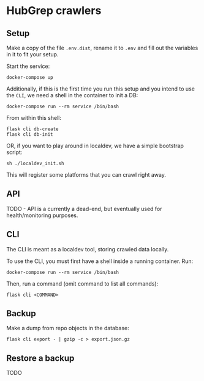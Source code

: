 # HubGrep crawlers


## Setup

Make a copy of the file `.env.dist`, rename it to `.env` and fill out the variables in it to fit your setup.

Start the service:

    docker-compose up

Additionally, if this is the first time you run this setup and you intend to use the `CLI`, we need a shell in the container to init a DB:

    docker-compose run --rm service /bin/bash
    
From within this shell:

    flask cli db-create
    flask cli db-init
    
OR, if you want to play around in localdev, we have a simple bootstrap script:

    sh ./localdev_init.sh
    
This will register some platforms that you can crawl right away.

## API

TODO - API is a currently a dead-end, but eventually used for health/monitoring purposes.

## CLI

The CLI is meant as a localdev tool, storing crawled data locally.

To use the CLI, you must first have a shell inside a running container. Run:

    docker-compose run --rm service /bin/bash

Then, run a command (omit command to list all commands):

    flask cli <COMMAND>

## Backup

Make a dump from repo objects in the database:

    flask cli export - | gzip -c > export.json.gz

## Restore a backup

TODO


